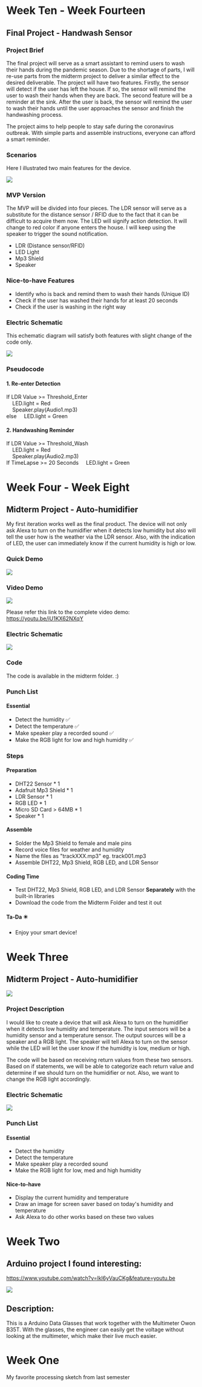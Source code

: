 # Week Ten - Week Fourteen
## Final Project - Handwash Sensor
### Project Brief
The final project will serve as a smart assistant to remind users to wash their hands during the pandemic season. Due to the shortage of parts, I will re-use parts from the midterm project to deliver a similar effect to the desired deliverable. The project will have two features. Firstly, the sensor will detect if the user has left the house. If so, the sensor will remind the user to wash their hands when they are back. The second feature will be a reminder at the sink. After the user is back, the sensor will remind the user to wash their hands until the user approaches the sensor and finish the handwashing process. 

The project aims to help people to stay safe during the coronavirus outbreak. With simple parts and assemble instructions, everyone can afford a smart reminder. 

### Scenarios
Here I illustrated two main features for the device.

![](images/final_scenario.png)

### MVP Version
The MVP will be divided into four pieces. The LDR sensor will serve as a substitute for the distance sensor / RFID due to the fact that it can be difficult to acquire them now. The LED will signify action detection. It will change to red color if anyone enters the house. I will keep using the speaker to trigger the sound notification.
* LDR (Distance sensor/RFID)
* LED Light
* Mp3 Shield
* Speaker

### Nice-to-have Features
* Identify who is back and remind them to wash their hands (Unique ID)
* Check if the user has washed their hands for at least 20 seconds
* Check if the user is washing in the right way

### Electric Schematic
This echematic diagram will satisfy both features with slight change of the code only. 

![](images/final_schematic.png)

### Pseudocode
#### 1. Re-enter Detection
If LDR Value >= Threshold_Enter<br/>
&nbsp;&nbsp;&nbsp;&nbsp;LED.light = Red<br/>
&nbsp;&nbsp;&nbsp;&nbsp;Speaker.play(Audio1.mp3)<br/>
else
&nbsp;&nbsp;&nbsp;&nbsp;LED.light = Green
#### 2. Handwashing Reminder
If LDR Value >= Threshold_Wash<br/>
&nbsp;&nbsp;&nbsp;&nbsp;LED.light = Red<br/>
&nbsp;&nbsp;&nbsp;&nbsp;Speaker.play(Audio2.mp3)<br/>
If TimeLapse >= 20 Seconds
&nbsp;&nbsp;&nbsp;&nbsp;LED.light = Green



# Week Four - Week Eight
## Midterm Project - Auto-humidifier
My first iteration works well as the final product. The device will not only ask Alexa to turn on the humidifier when it detects low humidity but also will tell the user how is the weather via the LDR sensor. Also, with the indication of LED, the user can immediately know if the current humidity is high or low. 

### Quick Demo
![](images/midterm.gif)

### Video Demo
![](images/midterm_video.png)

Please refer this link to the complete video demo:
https://youtu.be/iU1KX62NXqY

### Electric Schematic
![](images/wk3_schematic.png)  

### Code
The code is available in the midterm folder. :)

### Punch List
#### Essential
* Detect the humidity ✅
* Detect the temperature ✅
* Make speaker play a recorded sound ✅
* Make the RGB light for low and high humidity ✅

### Steps
#### Preparation
* DHT22 Sensor * 1
* Adafruit Mp3 Shield * 1
* LDR Sensor * 1
* RGB LED * 1
* Micro SD Card > 64MB * 1
* Speaker * 1
#### Assemble
* Solder the Mp3 Shield to female and male pins
* Record voice files for weather and humidity
* Name the files as "trackXXX.mp3" eg. track001.mp3
* Assemble DHT22, Mp3 Shield, RGB LED, and LDR Sensor 
#### Coding Time
* Test DHT22, Mp3 Shield, RGB LED, and LDR Sensor <b>Separately</b> with the built-in libraries
* Download the code from the Midterm Folder and test it out
#### Ta-Da ✴️
* Enjoy your smart device!


# Week Three
## Midterm Project - Auto-humidifier
![](images/wk3_proj.png)
### Project Description
I would like to create a device that will ask Alexa to turn on the humidifier when it detects low humidity and temperature. The input sensors will be a humidity sensor and a temperature sensor. The output sources will be a speaker and a RGB light. The speaker will tell Alexa to turn on the sensor while the LED will let the user know if the humidity is low, medium or high. 

The code will be based on receiving return values from these two sensors. Based on if statements, we will be able to categorize each return value and determine if we should turn on the humidifier or not. Also, we want to change the RGB light accordingly. 

### Electric Schematic
![](images/wk3_schematic.png)  

### Punch List
#### Essential
* Detect the humidity
* Detect the temperature
* Make speaker play a recorded sound
* Make the RGB light for low, med and high humidity

#### Nice-to-have
* Display the current humidity and temperature
* Draw an image for screen saver based on today's humidity and temperature
* Ask Alexa to do other works based on these two values

# Week Two
## Arduino project I found interesting:
https://www.youtube.com/watch?v=lkl6yVauCKg&feature=youtu.be

![](images/wk2_glasses.png)


## Description: 
This is a Arduino Data Glasses that work together with the Multimeter Owon B35T. With the glasses, the engineer can easily get the voltage without looking at the multimeter, which make their live much easier.

# Week One
My favorite processing sketch from last semester





